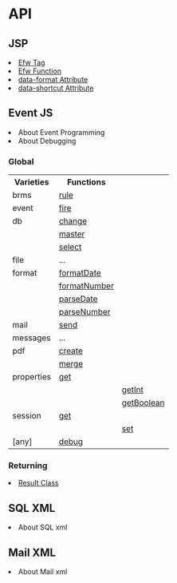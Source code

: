 <H1>API</H1>

<h2>JSP</h2>
<li><a href="api_efw_tag.md">Efw Tag</a></li>
<li><a href="api_efw_function.md">Efw Function</a></li>
<li><a href="api_data_format.md">data-format Attribute</a></li>
<li><a href="api_data_shortcut.md">data-shortcut Attribute</a></li>

<h2>Event JS</h2>
<li>About Event Programming</li>
<li>About Debugging</li>

<h3>Global</h3>
<table>
<tr><th>Varieties</th><th>Functions</th></tr>
<tr><td>brms</td><td><a href="brms.rule.md">rule</a></td></tr>
<tr><td>event</td><td><a href="event.fire.md">fire</a></td></tr>
<tr><td>db	</td><td><a href="db.change.md">change</a></td></tr>
<tr><td>	</td><td><a href="db.master.md">master</a></td></tr>
<tr><td>	</td><td><a href="db.select.md">select</a></td></tr>
<tr><td>file</td><td>...</td></tr>
<tr><td>format</td><td><a href="format.formatDate.md">formatDate</a></td></tr>
<tr><td>	</td><td><a href="format.formatNumber.md">formatNumber</a></td></tr>
<tr><td>	</td><td><a href="format.parseDate.md">parseDate</a></td></tr>
<tr><td>	</td><td><a href="format.parseNumber.md">parseNumber</a></td></tr>
<tr><td>mail</td><td><a href="mail.send.md">send</a></td></tr>
<tr><td>messages</td><td>...</td></tr>
<tr><td>pdf</td><td><a href="pdf.create.md">create</a></td></tr>
<tr><td>	</td><td><a href="pdf.merge.md">merge</a></td></tr>
<tr><td>properties</td><td><a href="properties.get.md">get</a></td></tr>
<tr><td>	</td><td></td><td><a href="properties.getInt.md">getInt</a></td></tr>
<tr><td>	</td><td></td><td><a href="properties.getBoolean.md">getBoolean</a></td></tr>
<tr><td>session</td><td><a href="session.get.md">get</a></td></tr>
<tr><td>	</td><td></td><td><a href="session.set.md">set</a></td></tr>
<tr><td>[any]</td><td><a href="any.debug.md">debug</a></td></tr>
</table>

<h3>Returning</h3>
<li><a href="api_result.md">Result Class</a></li>


<h2>SQL XML</h2>
<li>About SQL xml</li>
<h2>Mail XML</h2>
<li>About Mail xml</li>